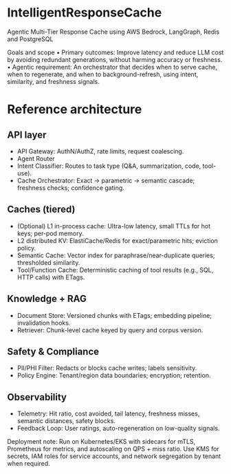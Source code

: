 # IntelligentResponseCache
Agentic Multi-Tier Response Cache using AWS Bedrock, LangGraph, Redis and PostgreSQL

Goals and scope
• 	Primary outcomes: Improve latency and reduce LLM cost by avoiding redundant generations, without harming accuracy or freshness.
• 	Agentic requirement: An orchestrator that decides when to serve cache, when to regenerate, and when to background-refresh, using intent, similarity, and freshness signals.

# Reference architecture
## API layer
- API Gateway: AuthN/AuthZ, rate limits, request coalescing.
- Agent Router
- Intent Classifier: Routes to task type (Q&A, summarization, code, tool-use).
- Cache Orchestrator: Exact → parametric → semantic cascade; freshness checks; confidence gating.
## Caches (tiered)
- (Optional) L1 in-process cache: Ultra-low latency, small TTLs for hot keys; per-pod memory.
- L2 distributed KV: ElastiCache/Redis for exact/parametric hits; eviction policy.
- Semantic Cache: Vector index for paraphrase/near-duplicate queries; thresholded similarity.
- Tool/Function Cache: Deterministic caching of tool results (e.g., SQL, HTTP calls) with ETags.
## Knowledge + RAG
- Document Store: Versioned chunks with ETags; embedding pipeline; invalidation hooks.
- Retriever: Chunk-level cache keyed by query and corpus version.
## Safety & Compliance
- PII/PHI Filter: Redacts or blocks cache writes; labels sensitivity.
- Policy Engine: Tenant/region data boundaries; encryption; retention.
## Observability
- Telemetry: Hit ratio, cost avoided, tail latency, freshness misses, semantic distances, safety blocks.
- Feedback Loop: User ratings, auto-regeneration on low-quality signals.

Deployment note: Run on Kubernetes/EKS with sidecars for mTLS, Prometheus for metrics, and autoscaling on QPS + miss ratio. Use KMS for secrets, IAM roles for service accounts, and network segregation by tenant when required.
